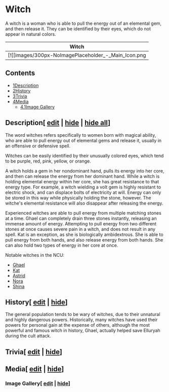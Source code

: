 # Witch

A witch is a woman who is able to pull the energy out of an elemental gem, and then release it. They can be identified by their eyes, which do not appear in natural colors.

| Witch |
| --- |
| [![[images/300px-NoImagePlaceholder_-_Main_Icon.png|Image]]](/wiki/File:NoImagePlaceholder_-_Main_Icon.png) |

## Contents

- [1Description](#Description)
- [2History](#History)
- [3Trivia](#Trivia)
- [4Media](#Media)
  - [4.1Image Gallery](#Image_Gallery)

## Description\[ [edit](/wiki/Witch?action=edit&section=1 "Edit section: Description") \| [hide](/wiki/Witch "Expand or collapse this section") \| [hide all](/wiki/Witch "Expand or collapse all sections on this page")\]

The word witches refers specifically to women born with magical ability, who are able to pull energy out of elemental gems and release it, usually in an offensive or defensive spell.

Witches can be easily identified by their unusually colored eyes, which tend to be purple, red, pink, yellow, or orange.

A witch holds a gem in her nondominant hand, pulls its energy into her core, and then can release the energy from her dominant hand. While a witch is holding elemental energy within her core, she has great resistance to that energy type. For example, a witch wielding a volt gem is highly resistant to electric shock, and can displace bolts of electricity at will. Energy can only be stored in this way while physically holding the stone, however. The witche's elemental resistance will also disappear after releasing the energy.

Experienced witches are able to pull energy from multiple matching stones at a time. Ghael can completely drain three stones instantly, releasing an immense amount of energy. Attempting to pull energy from two different stones at once causes severe pain in a witch, and does not result in any spell. Kat is an exception, as she is biologically ambidextrous. She is able to pull energy from both hands, and also release energy from both hands. She can also hold two types of energy in her core at once.

Notable witches in the NCU:

- [Ghael](/wiki/Ghael "Ghael")
- [Kat](/wiki/Kat "Kat")
- [Astrid](/wiki/Astrid "Astrid")
- [Nora](/wiki/Nora "Nora")
- [Shina](/wiki/Shina "Shina")

## History\[ [edit](/wiki/Witch?action=edit&section=2 "Edit section: History") \| [hide](/wiki/Witch "Expand or collapse this section")\]

The general population tends to be wary of witches, due to their unnatural and highly dangerous powers. Historically, many witches have used their powers for personal gain at the expense of others, although the most powerful and famous witch in history, Ghael, actually helped save Elluryah during the cult attack.

## Trivia\[ [edit](/wiki/Witch?action=edit&section=3 "Edit section: Trivia") \| [hide](/wiki/Witch "Expand or collapse this section")\]

## Media\[ [edit](/wiki/Witch?action=edit&section=4 "Edit section: Media") \| [hide](/wiki/Witch "Expand or collapse this section")\]

### Image Gallery\[ [edit](/wiki/Witch?action=edit&section=5 "Edit section: Image Gallery") \| [hide](/wiki/Witch "Expand or collapse this section")\]